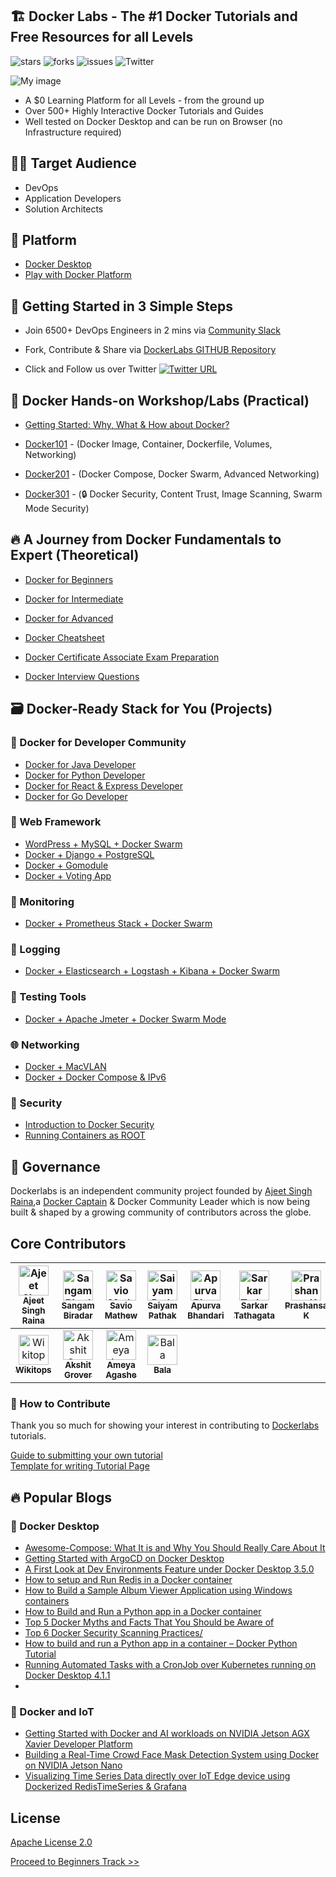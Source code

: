 ## 🏗️ Docker Labs  - The #1 Docker Tutorials and Free Resources for all Levels


![stars](https://img.shields.io/github/stars/collabnix/dockerlabs)
![forks](https://img.shields.io/github/forks/collabnix/dockerlabs)
![issues](https://img.shields.io/github/issues/collabnix/dockerlabs)
![Twitter](https://img.shields.io/twitter/follow/collabnix?style=social)


![My image](https://raw.githubusercontent.com/collabnix/dockerlabs/master/images/dockerlabs.jpeg)

- A $0 Learning Platform for all Levels - from the ground up
- Over 500+ Highly Interactive Docker Tutorials and Guides
- Well tested on Docker Desktop  and can be run on Browser (no Infrastructure required)


## 🧑‍💻 Target Audience

- DevOps 
- Application Developers
- Solution Architects


## 🚀 Platform 

- [Docker Desktop](https://www.docker.com/products/docker-desktop)
- [Play with Docker Platform](https://labs.play-with-docker.com/) 


## 📝 Getting Started in 3 Simple Steps

- Join 6500+ DevOps Engineers in 2 mins via [Community Slack](https://launchpass.com/collabnix)

- Fork, Contribute & Share via [DockerLabs GITHUB Repository](https://github.com/collabnix/dockerlabs)

-  Click and Follow us over Twitter [![Twitter URL](https://img.shields.io/twitter/url/https/twitter.com/fold_left.svg?style=social&label=Follow%20%40collabnix)](https://twitter.com/collabnix)


## 📌 Docker Hands-on Workshop/Labs (Practical)

- [Getting Started: Why, What & How about Docker?](http://dockerlabs.collabnix.com/docker/Docker_VIT_Intro/Docker_VIT_Intro.html)

- [Docker101](./workshop/docker/README.md) - (Docker Image, Container, Dockerfile, Volumes, Networking)

- [Docker201](./intermediate/workshop/README.md) - (Docker Compose, Docker Swarm, Advanced Networking)

- [Docker301](./advanced/workshop/README.md) - (🔒️ Docker Security, Content Trust, Image Scanning, Swarm Mode Security)

## 🔥 A Journey from Docker Fundamentals to Expert (Theoretical)

- [Docker for Beginners](./beginners/README.md)

- [Docker for Intermediate](./intermediate/README.md)

- [Docker for Advanced](./advanced/README.md)

- [Docker Cheatsheet](./docker/cheatsheet/README.md)

- [Docker Certificate Associate Exam Preparation](./docker/dca.md)

- [Docker Interview Questions](./docker/docker-interview-questions.md)



## 🗃️ Docker-Ready Stack for You (Projects)


### 👷 Docker for Developer Community

- [Docker for Java Developer](https://github.com/docker/get-involved/blob/master/content/en/docs/CommunityLeaders/EventHandbooks/JAVA/agenda/_index.md)
- [Docker for Python Developer](https://github.com/docker/get-involved/blob/master/content/en/docs/CommunityLeaders/EventHandbooks/python/agenda/_index.md)
- [Docker for React & Express Developer](hhttps://github.com/docker/get-involved/blob/master/content/en/docs/CommunityLeaders/EventHandbooks/react/agenda/_index.md)
- [Docker for Go Developer](https://github.com/docker/get-involved/blob/master/content/en/docs/CommunityLeaders/EventHandbooks/go/agenda/_index.md)


### 🔖 Web Framework

- [WordPress + MySQL + Docker Swarm](./solution/wordpress/README.md)
- [Docker + Django + PostgreSQL](./solution/django-postgres/readme.md)
- [Docker + Gomodule](./beginners/httpserver_go_module_and_docker.md)
- [Docker + Voting App](./play-with-docker/example-voting-app/README.md)

### 🧐 Monitoring

- [Docker + Prometheus Stack + Docker Swarm](./play-with-docker/docker-prometheus-swarm/README.md)

### 📝 Logging

- [Docker + Elasticsearch + Logstash + Kibana + Docker Swarm](./play-with-docker/ELK/README.md)


### 🧪 Testing Tools

- [Docker + Apache Jmeter + Docker Swarm Mode](./play-with-docker/jmeter-docker/README.md)


### 🌐 Networking

- [Docker + MacVLAN](./play-with-docker/macvlan/README.md)
- [Docker + Docker Compose & IPv6](./play-with-docker/ipv6/README.md)


### 🔐 Security

- [Introduction to Docker Security]((./advanced/workshop/README.md) )
- [Running Containers as ROOT](./security/Running-Containers-as-ROOT.md)


## 👥 Governance

Dockerlabs is an independent community project founded by [Ajeet Singh Raina](https://github.com/ajeetraina),a [Docker Captain](https://www.docker.com/captains/ajeet-singh-raina) & Docker Community Leader which is now being built & shaped by a growing community of contributors across the globe.

## Core Contributors

| [<img src="https://avatars1.githubusercontent.com/u/313480?s=400&v=4" width="48px;" alt="Ajeet Singh Raina"/><br /><sub><b> Ajeet Singh Raina</b></sub>](https://github.com/ajeetraina)<br /> | [<img src="https://avatars1.githubusercontent.com/u/21982562?s=460&v=4" width="48px;" alt="Sangam Biradar"/><br /><sub><b>Sangam Biradar</b></sub>](https://github.com/sangam14)<br /> | [<img src="https://avatars0.githubusercontent.com/u/7204666?s=400&v=4" width="48px;" alt="Savio Mathew"/><br /><sub><b>Savio Mathew</b></sub>](https://github.com/saviovettoor)<br /> | [<img src="https://avatars1.githubusercontent.com/u/8190114?s=400&v=4" width="48px;" alt="Saiyam Pathak"/><br /><sub><b>Saiyam Pathak</b></sub>](https://github.com/saiyam1814)<br /> | [<img src="https://avatars2.githubusercontent.com/u/38501348?s=400&v=4" width="48px;" alt="Apurva Bhandari"/><br /><sub><b>Apurva Bhandari</b></sub>](https://github.com/apurvabhandari)<br /> | [<img src="https://avatars2.githubusercontent.com/u/25828217?s=400&v=4" width="48px;" alt="Sarkar Tathagata"/><br /><sub><b>Sarkar Tathagata</b></sub>](https://github.com/amitatha82)<br /> | [<img src="https://avatars2.githubusercontent.com/u/33524591?s=400&v=4" width="48px;" alt="Prashansa K"/><br /><sub><b>Prashansa K</b></sub>](https://github.com/Prashansa-K)<br /> |
| :---: | :---: | :---: | :---: | :---: | :---: | :---: |
| [<img src="https://avatars1.githubusercontent.com/u/34628205?s=400&v=4" width="48px;" alt="Wikitops"/><br /><sub><b>Wikitops</b></sub>](https://github.com/wikitops)<br /> | [<img src="https://avatars0.githubusercontent.com/u/20920080?s=400&v=4" width="48px;" alt="Akshit Grover"/><br /><sub><b>Akshit Grover</b></sub>](https://github.com/akshitgrover)<br /> | [<img src="https://avatars3.githubusercontent.com/u/18344557?s=400&v=4" width="48px;" alt="Ameya Agashe"/><br /><sub><b>Ameya Agashe</b></sub>](https://github.com/ameyaagashe)<br /> | [<img src="https://avatars1.githubusercontent.com/u/39425180?s=400&v=4" width="48px;" alt="Bala"/><br /><sub><b>Bala</b></sub>](https://github.com/balasu)<br /> | 


### 🚀 How to Contribute

Thank you so much for showing your interest in contributing to [Dockerlabs](https://github.com/collabnix/dockerlabs) tutorials.

[Guide to submitting your own tutorial](./CONTRIBUTING.md)<br>
[Template for writing Tutorial Page](./template/EXAMPLE.md)


## 🔥 Popular Blogs

### 🔖 Docker Desktop

- [Awesome-Compose: What It is and Why You Should Really Care About It](https://collabnix.com/awesome-compose-what-it-is-and-why-you-should-really-care-about-it/)
- [Getting Started with ArgoCD on Docker Desktop](https://collabnix.com/getting-started-with-argocd-on-docker-desktop/)
- [A First Look at Dev Environments Feature under Docker Desktop 3.5.0](https://collabnix.com/getting-started-with-docker-dev-environments/)
- [How to setup and Run Redis in a Docker container](https://collabnix.com/how-to-setup-and-run-redis-in-a-docker-container/)
- [How to Build a Sample Album Viewer Application using Windows containers](https://collabnix.com/how-to-build-a-sample-album-viewer-application-using-windows-containers/)
- [How to Build and Run a Python app in a Docker container](https://collabnix.com/how-to-build-and-run-a-python-app-in-a-container/)
- [Top 5 Docker Myths and Facts That You Should be Aware of](https://collabnix.com/top-5-docker-myths-and-facts-that-you-should-be-aware-of/)
- [Top 6 Docker Security Scanning Practices/](https://collabnix.com/top-6-docker-security-scanning-practices/)
- [How to build and run a Python app in a container – Docker Python Tutorial](https://collabnix.com/how-to-build-and-run-a-python-app-in-a-container/)
- [Running Automated Tasks with a CronJob over Kubernetes running on Docker Desktop 4.1.1](https://collabnix.com/running-automated-tasks-with-a-cronjob-over-kubernetes-running-on-docker-desktop-4-1-1/)
- 

### 💩 Docker and IoT

- [Getting Started with Docker and AI workloads on NVIDIA Jetson AGX Xavier Developer Platform](https://collabnix.com/getting-started-with-docker-and-ai-on-nvidia-jetson-agx-xavier-developer-platform/)
- [Building a Real-Time Crowd Face Mask Detection System using Docker on NVIDIA Jetson Nano](https://collabnix.com/building-a-real-time-crowd-face-mask-detection-system-on-nvidia-jetson-nano/)
- [Visualizing Time Series Data directly over IoT Edge device using Dockerized RedisTimeSeries & Grafana](https://collabnix.com/visualizing-time-series-data-directly-over-iot-edge-device-using-dockerized-redistimeseries-grafana/)



## License

[Apache License 2.0](./LICENSE.md)

[Proceed to Beginners Track >>](./beginners/README.md)
